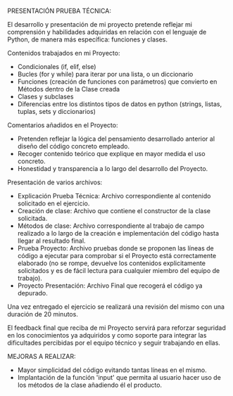 PRESENTACIÓN PRUEBA TÉCNICA:

El desarrollo y presentación de mi proyecto pretende reflejar mi comprensión y habilidades adquiridas en relación con el lenguaje de Python, de manera más específica: funciones y clases.

Contenidos trabajados en mi Proyecto:

- Condicionales (if, elif, else)
- Bucles (for y while) para iterar por una lista, o un diccionario
- Funciones (creación de funciones con parámetros) que convierto en Métodos dentro de la Clase creada
- Clases y subclases
- Diferencias entre los distintos tipos de datos en python (strings, listas, tuplas, sets y diccionarios)

Comentarios añadidos en el Proyecto:

- Pretenden reflejar la lógica del pensamiento desarrollado anterior al diseño del código concreto empleado.
- Recoger contenido teórico que explique en mayor medida el uso concreto.
- Honestidad y transparencia a lo largo del desarrollo del Proyecto.

Presentación de varios archivos:

- Explicación Prueba Técnica: Archivo correspondiente al contenido solicitado en el ejercicio.
- Creación de clase: Archivo que contiene el constructor de la clase solicitada.
- Métodos de clase: Archivo correspondiente al trabajo de campo realizado a lo largo de la creación e implementación del código hasta llegar al resultado final. 
- Prueba Proyecto: Archivo pruebas donde se proponen las líneas de código a ejecutar para comprobar si el Proyecto está correctamente elaborado (no se rompe, devuelve los contenidos explicitamente solicitados y es de fácil lectura para cualquier miembro del equipo de trabajo).
- Proyecto Presentación: Archivo Final que recogerá el código ya depurado.

Una vez entregado el ejercicio se realizará una revisión del mismo con una duración de 20 minutos. 

El feedback final que reciba de mi Proyecto servirá para reforzar seguridad en los conocimientos ya adquiridos y como soporte para integrar las 
dificultades percibidas por el equipo técnico y seguir trabajando en ellas. 


MEJORAS A REALIZAR:

- Mayor simplicidad del código evitando tantas líneas en el mismo.
- Implantación de la función 'input' que permita al usuario hacer uso de los métodos de la clase añadiendo él el producto. 

